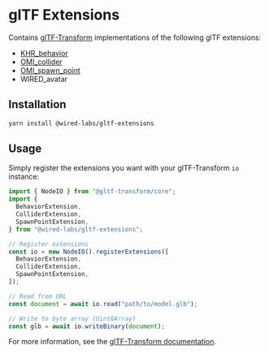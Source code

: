 # glTF Extensions

Contains [glTF-Transform](https://github.com/donmccurdy/glTF-Transform) implementations of the following glTF extensions:

- [KHR_behavior](https://github.com/ux3d/glTF/tree/extensions/KHR_behavior/extensions/2.0/Khronos/KHR_behavior)
- [OMI_collider](https://github.com/omigroup/gltf-extensions/tree/main/extensions/2.0/OMI_collider)
- [OMI_spawn_point](https://github.com/omigroup/gltf-extensions/tree/main/extensions/2.0/OMI_spawn_point)
- WIRED_avatar

## Installation

```bash
yarn install @wired-labs/gltf-extensions
```

## Usage

Simply register the extensions you want with your glTF-Transform `io` instance:

```typescript
import { NodeIO } from "@gltf-transform/core";
import {
  BehaviorExtension,
  ColliderExtension,
  SpawnPointExtension,
} from "@wired-labs/gltf-extensions";

// Register extensions
const io = new NodeIO().registerExtensions([
  BehaviorExtension,
  ColliderExtension,
  SpawnPointExtension,
]);

// Read from URL
const document = await io.read("path/to/model.glb");

// Write to byte array (Uint8Array)
const glb = await io.writeBinary(document);
```

For more information, see the [glTF-Transform documentation](https://gltf-transform.donmccurdy.com/).
